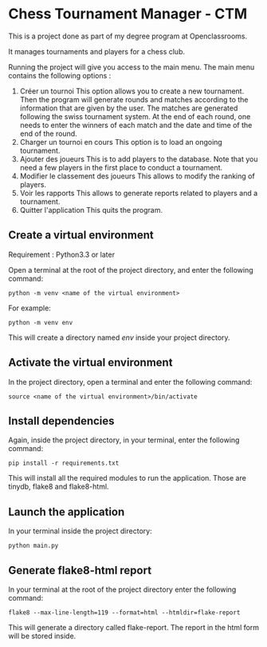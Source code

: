 # Chess Tournament Manager - CTM

This is a project done as part of my degree program at Openclassrooms.

It manages tournaments and players for a chess club. 

Running the project will give you access to the main menu. The main menu contains the following options :
1. Créer un tournoi
    This option allows you to create a new tournament. Then the program will generate rounds and matches according to the information that are given by the user. The matches are generated following the swiss tournament system. At the end of each round, one needs to enter the winners of each match and the date and time of the end of the round.
2. Charger un tournoi en cours
    This option is to load an ongoing tournament.
3. Ajouter des joueurs
    This is to add players to the database. Note that you need a few players in the first place to conduct a tournament.
4. Modifier le classement des joueurs
    This allows to modify the ranking of players.
5. Voir les rapports
    This allows to generate reports related to players and a tournament.
6. Quitter l'application
    This quits the program.

## Create a virtual environment

Requirement : Python3.3 or later

Open a terminal at the root of the project directory, and enter the following command:

    python -m venv <name of the virtual environment>

For example:

    python -m venv env

This will create a directory named *env* inside your project directory.

## Activate the virtual environment

In the project directory, open a terminal and enter the following command:

    source <name of the virtual environment>/bin/activate

## Install dependencies

Again, inside the project directory, in your terminal, enter the following command:

    pip install -r requirements.txt

This will install all the required modules to run the application. Those are tinydb, flake8 and flake8-html.

## Launch the application

In your terminal inside the project directory:

    python main.py

## Generate flake8-html report

In your terminal at the root of the project directory enter the following command:

    flake8 --max-line-length=119 --format=html --htmldir=flake-report

This will generate a directory called flake-report. The report in the html form will be stored inside.

